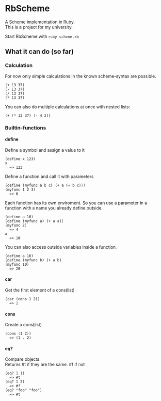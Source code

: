 # RbScheme

A Scheme implementation in Ruby.  
This is a project for my university.  

Start RbScheme with `ruby scheme.rb`

## What it can do (so far)
### Calculation
For now only simple calculations  in the known scheme-syntax are possible.  
    
    (+ 13 37)
    (- 13 37)
    (/ 13 37)
    (* 13 37)  

You can also do multiple calculations at once with nested lists:  

    (+ (* 13 37) (- 4 2))

### Builtin-functions

#### define
Define a symbol and assign a value to it

    (define x 123)
    x
      => 123
      
Define a function and call it with parameters

    (define (myfunc a b c) (+ a (+ b c)))
    (myfunc 1 2 3)
      => 6
      
Each function has its own enviroment. So you can use a parameter in a function with a name you already define outside. 

    (define a 10)
    (define (myfunc a) (+ a a))
    (myfunc 2)
      => 4
    a
      => 10
      
You can also access outside variables inside  a function.

    (define a 10)
    (define (myfunc b) (+ a b)
    (myfunc 10)
      => 20

#### car
Get the first element of a cons(list)

    (car (cons 1 2))
      => 1

#### cons
Create a cons(list)

    (cons (1 2))
      => (1 . 2)

#### eq?
Compare objects.   
Returns #t if they are the same. #f if not

    (eq? 1 1)  
      => #t  
    (eq? 1 2)  
      => #f  
    (eq? "foo" "foo")  
      => #t  
